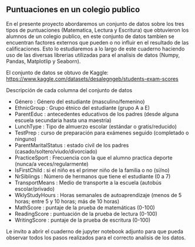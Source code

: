 ## Puntuaciones en un colegio publico

En el presente proyecto abordaremos un conjunto de datos sobre los tres tipos de puntuaciones (Matematica, Lectura y Escritura) que obtuvieron los alumnos de un colegio publico, en este conjunto de datos tambien se encuentran factores externos que pueden o no influir en el resultado de las calificaciones. Esto lo estudiaremos a lo largo de este cuaderno haciendo uso de las diversas librerias utilizadas para el analisis de datos (Numpy, Pandas, Matplotlip y Seaborn).

El conjunto de datos se obtuvo de Kaggle: https://www.kaggle.com/datasets/desalegngeb/students-exam-scores

Descripción de cada columna del conjunto de datos

- Género : Género del estudiante (masculino/femenino)
- EthnicGroup : Grupo étnico del estudiante (grupo A a E)
- ParentEduc : antecedentes educativos de los padres (desde alguna escuela secundaria hasta una maestría)
- LunchType : Tipo de almuerzo escolar (estándar o gratis/reducido)
- TestPrep : curso de preparación para exámenes seguido (completado o ninguno)
- ParentMaritalStatus : estado civil de los padres (casado/soltero/viudo/divorciado)
- PracticeSport : Frecuencia con la que el alumno practica deporte (nunca/a veces/regularmente)
- IsFirstChild : si el niño es el primer niño de la familia o no (sí/no)
- NrSiblings : Número de hermanos que tiene el estudiante (0 a 7)
- TransportMeans : Medio de transporte a la escuela (autobús escolar/privado)
- WklyStudyHours : Horas semanales de autoaprendizaje (menos de 5 horas; entre 5 y 10 horas; más de 10 horas)
- MathScore : puntaje de la prueba de matemáticas (0-100)
- ReadingScore : puntuación de la prueba de lectura (0-100)
- WritingScore : puntaje de la prueba de escritura (0-100)

Le invito a abrir el cuaderno de jupyter notebook adjunto para que pueda observar todos los pasos realizados para el correcto analisis de los datos.
